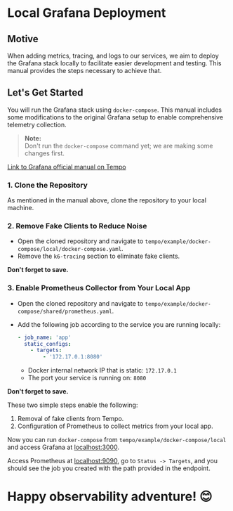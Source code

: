 # Local Grafana Deployment

## Motive

When adding metrics, tracing, and logs to our services, we aim to deploy the Grafana stack locally to facilitate easier development and testing. This manual provides the steps necessary to achieve that.

## Let's Get Started

You will run the Grafana stack using `docker-compose`. This manual includes some modifications to the original Grafana setup to enable comprehensive telemetry collection.

> **Note:**  
> Don't run the `docker-compose` command yet; we are making some changes first.

[Link to Grafana official manual on Tempo](https://grafana.com/docs/tempo/latest/getting-started/docker-example/)

### 1. Clone the Repository

As mentioned in the manual above, clone the repository to your local machine.

### 2. Remove Fake Clients to Reduce Noise

- Open the cloned repository and navigate to `tempo/example/docker-compose/local/docker-compose.yaml`.
- Remove the `k6-tracing` section to eliminate fake clients.

**Don't forget to save.**

### 3. Enable Prometheus Collector from Your Local App

- Open the cloned repository and navigate to `tempo/example/docker-compose/shared/prometheus.yaml`.
- Add the following job according to the service you are running locally:

  ```yaml
  - job_name: 'app'
    static_configs:
      - targets:
          - '172.17.0.1:8080'
  ```

  - Docker internal network IP that is static: `172.17.0.1`
  - The port your service is running on: `8080`

**Don't forget to save.**

These two simple steps enable the following:

1. Removal of fake clients from Tempo.
2. Configuration of Prometheus to collect metrics from your local app.

Now you can run `docker-compose` from `tempo/example/docker-compose/local` and access Grafana at [localhost:3000](http://localhost:3000).

Access Prometheus at [localhost:9090](http://localhost:9090), go to `Status -> Targets`, and you should see the job you created with the path provided in the endpoint.

# Happy observability adventure! 😊
